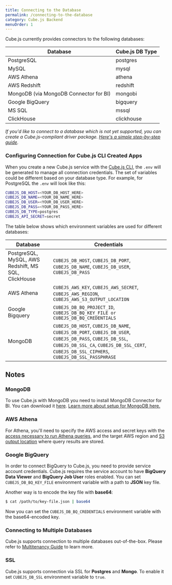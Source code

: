 ```yaml
---
title: Connecting to the Database
permalink: /connecting-to-the-database
category: Cube.js Backend
menuOrder: 1
---
```


Cube.js currently provides connectors to the following databases:

| Database             | Cube.js DB Type |
| -------------------- |---------------- |
| PostgreSQL           | postgres        |
| MySQL                | mysql           |
| AWS Athena           | athena          |
| AWS Redshift         | redshift        |
| MongoDB (via MongoDB Connector for BI)           | mongobi        |
| Google BigQuery      | bigquery        |
| MS SQL               | mssql           |
| ClickHouse           | clickhouse      |

_If you'd like to connect to a database which is not yet supported, you can create a Cube.js-compilant driver package. [Here's a simple step-by-step guide](https://github.com/cube-js/cube.js/blob/master/CONTRIBUTING.md#implementing-driver)._

### Configuring Connection for Cube.js CLI Created Apps

When you create a new Cube.js service with the [Cube.js CLI](using-the-cubejs-cli), the `.env` will be
generated to manage all connection credentials. The set of variables could be different based on your database type. For example, for PostgreSQL the `.env` will look like this:


```bash
CUBEJS_DB_HOST=<YOUR_DB_HOST_HERE>
CUBEJS_DB_NAME=<YOUR_DB_NAME_HERE>
CUBEJS_DB_USER=<YOUR_DB_USER_HERE>
CUBEJS_DB_PASS=<YOUR_DB_PASS_HERE>
CUBEJS_DB_TYPE=postgres
CUBEJS_API_SECRET=secret
```

The table below shows which environment variables are used for different databases:

| Database             | Credentials    |
| -------------------- |--------------- |
| PostgreSQL, MySQL, AWS Redshift, MS SQL, ClickHouse | `CUBEJS_DB_HOST`, `CUBEJS_DB_PORT`, `CUBEJS_DB_NAME`, `CUBEJS_DB_USER`, `CUBEJS_DB_PASS` |
| AWS Athena | `CUBEJS_AWS_KEY`, `CUBEJS_AWS_SECRET`, `CUBEJS_AWS_REGION`, `CUBEJS_AWS_S3_OUTPUT_LOCATION` |
| Google Bigquery | `CUBEJS_DB_BQ_PROJECT_ID`, `CUBEJS_DB_BQ_KEY_FILE or CUBEJS_DB_BQ_CREDENTIALS` |
| MongoDB | `CUBEJS_DB_HOST`, `CUBEJS_DB_NAME`, `CUBEJS_DB_PORT`, `CUBEJS_DB_USER`, `CUBEJS_DB_PASS`, `CUBEJS_DB_SSL`, `CUBEJS_DB_SSL_CA`, `CUBEJS_DB_SSL_CERT`, `CUBEJS_DB_SSL_CIPHERS`, `CUBEJS_DB_SSL_PASSPHRASE` |

## Notes

### MongoDB

To use Cube.js with MongoDB you need to install MongoDB Connector for BI. You
can download it [here](https://www.mongodb.com/download-center/bi-connector). [Learn more about setup for MongoDB
here.](https://cube.dev/blog/building-mongodb-dashboard-using-node.js)

### AWS Athena

For Athena, you'll need to specify the AWS access and secret keys with the [access necessary to run Athena queries](https://docs.aws.amazon.com/athena/latest/ug/access.html), and the target AWS region and [S3 output location](https://docs.aws.amazon.com/athena/latest/ug/querying.html) where query results are stored.

### Google BigQuery

In order to connect BigQuery to Cube.js, you need to provide service account credentials.
Cube.js requires the service account to have **BigQuery Data Viewer** and **BigQuery Job User** roles enabled.
You can set `CUBEJS_DB_BQ_KEY_FILE` environment variable with a path to **JSON** key file.

Another way is to encode the key file with **base64**:

```bash
$ cat /path/to/key-file.json | base64
```

Now you can set the `CUBEJS_DB_BQ_CREDENTIALS` environment variable with the base64-encoded key.

### Connecting to Multiple Databases

Cube.js supports connection to multiple databases out-of-the-box. Please refer to [Multitenancy Guide](multitenancy-setup) to learn more.

### SSL

Cube.js supports connection via SSL for **Postgres** and **Mongo**. To enable it set
`CUBEJS_DB_SSL` environment variable to `true`.
